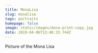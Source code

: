 ```yaml
---
title: MonaLisa
slug: monalisa
tags: portraits
homepage: false
image: static/images/mona-print-copy.jpg
date: 2019-04-06T13:48:33.744Z
---
```

Picture of the Mona Lisa
